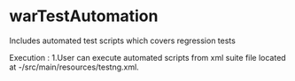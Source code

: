 # warTestAutomation
Includes automated test scripts which covers regression tests

Execution :
1.User can execute automated scripts from xml suite file located at -/src/main/resources/testng.xml.
